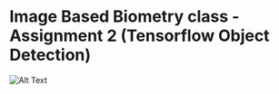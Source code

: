# Image Based Biometry class - Assignment 2 (Tensorflow Object Detection)
![Alt Text](https://imgur.com/a/bUREFOx.gif)
